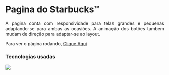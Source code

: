 <h1>
  Pagina do Starbucks™
</h1>
<p align="justify">
   A pagina conta com responsividade
   para telas grandes e pequenas adaptando-se 
   para ambas as ocasiões. A animação dos botões 
   tambem mudam de direção para adaptar-se
   ao layout.
</p>
<p>
   Para ver o página rodando, 
   <a href="https://starbucks-page-two.vercel.app/">Clique Aqui</a>
</p>
<h3>
   Tecnologias usadas
</h3>
<img src="https://skills.thijs.gg/icons?i=html,css,js">
